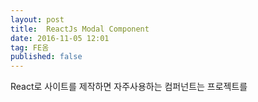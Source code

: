 ```yaml
---
layout: post
title:  ReactJs Modal Component 
date: 2016-11-05 12:01
tag: FE옴
published: false
---
```


React로 사이트를 제작하면 자주사용하는 컴퍼넌트는 프로젝트를 